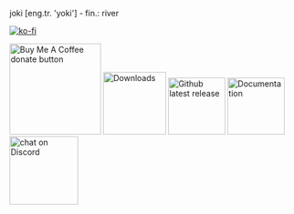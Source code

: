 joki [eng.tr. 'yoki'] - fin.: river 

[![ko-fi](https://ko-fi.com/img/githubbutton_sm.svg)](https://ko-fi.com/K3K1526Z7)

<p align="left">
    <a href="https://ko-fi.com/grigoriidimitriev0561" title="Donate to this project using Buy Me A Coffee"><img src="https://img.shields.io/badge/buy%20me%20a%20coffee-donate-yellow.svg" alt="Buy Me A Coffee donate button" width="160"/></a>
    <a href="https://github.com/dimitrievgs/yoki-wb/releases">
        <img src="https://img.shields.io/github/downloads/HEmile/juggl/total.svg"
            alt="Downloads" width="110"></a> 
    <a href="https://github.com/dimitrievgs/yoki-wb/releases">
        <img src="https://img.shields.io/github/v/release/HEmile/juggl"
            alt="Github latest release" width="100"></a>
   <a href="https://juggl.io">
        <img src="https://img.shields.io/badge/docs-Obsidian-blue"
            alt="Documentation" width="100"></a>
    <a href="https://discord.gg/MvDADpCr">
        <img src="https://img.shields.io/discord/794500624163143720?logo=discord"
            alt="chat on Discord" width="120"></a>
</p>
